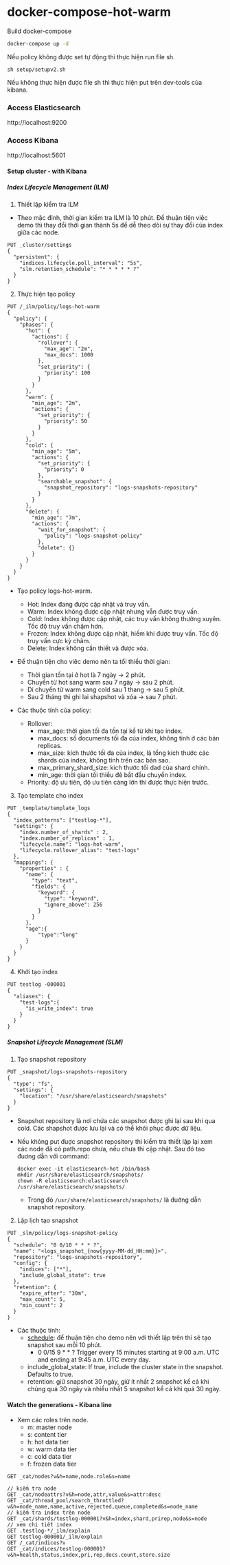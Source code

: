 # docker-compose-hot-warm

Build docker-compose 

```sh
docker-compose up -d
```

Nếu policy không được set tự động thì thực hiện run file sh.

```
sh setup/setupv2.sh
```

Nếu không thực hiện được file sh thì thực hiện put trên dev-tools của kibana.

### Access Elasticsearch 

http://localhost:9200

### Access Kibana

http://localhost:5601

#### Setup cluster - with Kibana

##### Index Lifecycle Management (ILM)

1. Thiết lập kiểm tra ILM

- Theo mặc đinh, thời gian kiểm tra ILM là 10 phút. Để thuận tiện việc demo thì thay đổi thời gian thành 5s để dễ theo dõi sự thay đổi của index giữa các node.

```
PUT _cluster/settings
{
  "persistent": {
    "indices.lifecycle.poll_interval": "5s",
    "slm.retention_schedule": "* * * * * ?"
  }
}
```

2. Thực hiện tạo policy

```
PUT /_ilm/policy/logs-hot-warm
{
  "policy": {
    "phases": {
      "hot": {
        "actions": {
          "rollover": {
            "max_age": "2m",
            "max_docs": 1000
          },
          "set_priority": {
            "priority": 100
          }
        }
      },
      "warm": {
        "min_age": "2m",
        "actions": {
          "set_priority": {
            "priority": 50
          }
        }
      },
      "cold": {
        "min_age": "5m",
        "actions": {
          "set_priority": {
            "priority": 0
          },
          "searchable_snapshot": {
            "snapshot_repository": "logs-snapshots-repository"
          }
        }
      },
      "delete": {
        "min_age": "7m",
        "actions": {
          "wait_for_snapshot": {
            "policy": "logs-snapshot-policy"
          },
          "delete": {}
        }
      }
    }
  }
}
```

* Tạo policy logs-hot-warm. 

	* Hot: Index đang được cập nhật và truy vấn.
	* Warm: Index không được cập nhật nhưng vẫn được truy vấn.
	* Cold: Index không được cập nhật, các truy vấn không thường xuyên. Tốc độ truy vấn chậm hơn. 
	* Frozen: Index không được cập nhật, hiếm khi được truy vấn. Tốc độ truy vấn cực kỳ châm. 
	* Delete: Index không cần thiết và được xóa.


* Để thuận tiện cho viêc demo nên ta tối thiểu thời gian:

	* Thời gian tồn tại ở hot là 7 ngày → 2 phút.
	* Chuyển từ hot sang warm sau 7 ngày → sau 2 phút.
	* Di chuyển từ warm sang cold sau 1 thang → sau 5 phút.
	* Sau 2 tháng thì ghi lai shapshot và xóa → sau 7 phút.

* Các thuộc tính của policy:
	* Rollover:
		* max_age: thời gian tối đa tồn tại kể từ khi tạo index.
		* max_docs: số documents tối đa của index, không tinh ở các bản replicas.
		* max_size: kích thước tối đa của index, là tổng kích thước các shards của index, không tính trên các bản sao.
		* max_primary_shard_size: kich thước tối dad của shard chính.
		* min_age: thời gian tối thiểu đê bắt đầu chuyển index.
	* Priority: độ ưu tiên, độ ưu tiên càng lớn thì được thực hiện trước.

3. Tạo template cho index

```
PUT _template/template_logs
{
  "index_patterns": ["testlog-*"],
  "settings": {
    "index.number_of_shards" : 2,
    "index.number_of_replicas" : 1,
    "lifecycle.name": "logs-hot-warm",
    "lifecycle.rollover_alias": "test-logs"   
  },
  "mappings": {
    "properties" : {
      "name": {
        "type": "text",
        "fields": {
          "keyword": {
            "type": "keyword",
            "ignore_above": 256
          }
        }
      },
      "age":{
          "type":"long"
      }
    }
  }
}
```

4.  Khởi tạo index

```
PUT testlog -000001
{
  "aliases": {
    "test-logs":{
      "is_write_index": true
    }
  }
}
```

##### Snapshot Lifecycle Management (SLM)

1. Tạo snapshot repository

```
PUT _snapshot/logs-snapshots-repository
{
  "type": "fs",
  "settings": {
    "location": "/usr/share/elasticsearch/snapshots"
  }
}
```

* Snapshot repository là nơi chứa các snapshot được ghi lại sau khi qua cold. Các shapshot được lưu lại và có thể khôi phục được dữ liệu.
* Nếu không put đuợc snapshot repository thì kiểm tra thiết lập lại xem các node đã có path.repo chưa, nếu chưa thi cập nhật. Sau đó tao đuơng dẫn với command:

	```
	docker exec -it elasticsearch-hot /bin/bash
	mkdir /usr/share/elasticsearch/snapshots/
	chown -R elasticsearch:elasticsearch /usr/share/elasticsearch/snapshots/
	```
	* Trong đó `/usr/share/elasticsearch/snapshots/` là đuờng dẫn snapshot repository.

2. Lập lịch tạo snapshot

```
PUT _slm/policy/logs-snapshot-policy
{
  "schedule": "0 0/10 * * * ?",
  "name": "<logs_snapshot_{now{yyyy-MM-dd_HH:mm}}>",
  "repository": "logs-snapshots-repository",
  "config": {
    "indices": ["*"],
    "include_global_state": true
  },
  "retention": {
    "expire_after": "30m",
    "max_count": 5,
    "min_count": 2
  }
}
```
* Các thuộc tính:
	*  [schedule](https://www.elastic.co/guide/en/elasticsearch/reference/current/api-conventions.html#api-cron-expressions "schedule"): để thuận tiện cho demo nên với thiết lập trên thì sẽ tạo snapshot sau mỗi 10 phút. 
		* 0 0/15 9 * * ?
		Trigger every 15 minutes starting at 9:00 a.m. UTC and ending at 9:45 a.m. UTC every day.
	* include_global_state: If true, include the cluster state in the snapshot. Defaults to true.
	* retention: giữ snapshot 30 ngày, giữ ít nhất 2 snapshot kể cả khi chúng quá 30 ngày  và nhiều nhất 5 snapshot kể cả khi quá 30 ngày.

#### Watch the generations - Kibana line
- Xem các roles trên node.
	* m: master node
	* s: content tier
	* h: hot data tier
	* w: warm data tier
	* c: cold data tier
	* f: frozen data tier

```
GET _cat/nodes?v&h=name,node.role&s=name
```

```
// kiểm tra node
GET _cat/nodeattrs?v&h=node,attr,value&s=attr:desc
GET _cat/thread_pool/search_throttled?v&h=node_name,name,active,rejected,queue,completed&s=node_name
// kiểm tra index trên node
GET _cat/shards/testlog-000001?v&h=index,shard,prirep,node&s=node
// xem chi tiết index
GET .testlog-*/_ilm/explain
GET testlog-000001/_ilm/explain
GET /_cat/indices?v
GET _cat/indices/testlog-000001?v&h=health,status,index,pri,rep,docs.count,store.size
```




